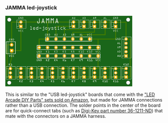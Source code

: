 ### JAMMA led-joystick

<img src="preview.png" width="400">

This is similar to the "USB led-joystick" boards that come with the ["LED Arcade DIY Parts" sets sold on Amazon](https://www.amazon.com/s/ref=nb_sb_noss_2?url=search-alias%3Daps&field-keywords=led+arcade+diy+parts), but made for JAMMA connections rather than a USB connection. The solder points in the center of the board are for quick-connect tabs (such as [Digi-Key part number 36-1211-ND](https://www.digikey.com/product-detail/en/keystone-electronics/1211/36-1211-ND/303565)) that mate with the connectors on a JAMMA harness.
